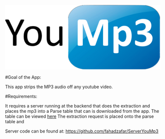 
![Alt text](app/src/main/res/drawable-mdpi/logo.png)

#Goal of the App:

This app strips the MP3 audio off any youtube video.

#Requirements:

It requires a server running at the backend that does the extraction and places the mp3 into a Parse table that can is downloaded
from the app. The table can be viewed [here](https://drive.google.com/file/d/0BzkvMWM-w80JWXpCRkoybmpZcnc/view?usp=sharing)
The extraction request is placed onto the parse table and 

Server code can be found at: https://github.com/fahadzafar/ServerYouMp3
